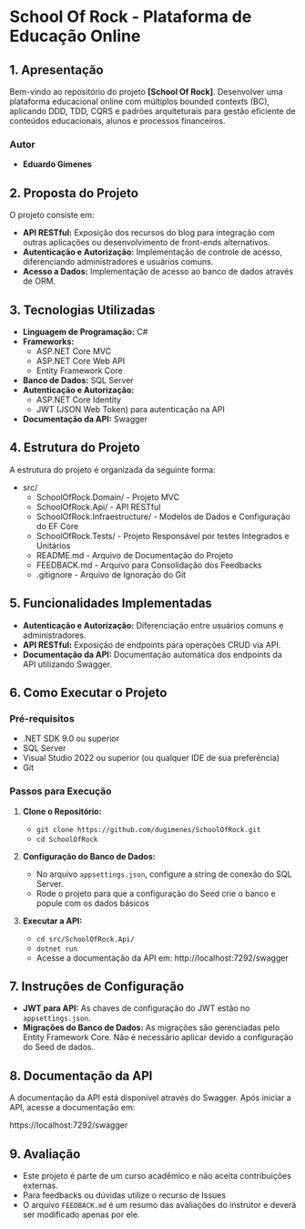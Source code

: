 # **School Of Rock - Plataforma de Educação Online**

## **1. Apresentação**

Bem-vindo ao repositório do projeto **[School Of Rock]**. Desenvolver uma plataforma educacional online com múltiplos bounded contexts (BC), aplicando DDD, TDD, CQRS e 
padrões arquiteturais para gestão eficiente de conteúdos educacionais, alunos e processos financeiros.

### **Autor**
- **Eduardo Gimenes**

## **2. Proposta do Projeto**

O projeto consiste em:

- **API RESTful:** Exposição dos recursos do blog para integração com outras aplicações ou desenvolvimento de front-ends alternativos.
- **Autenticação e Autorização:** Implementação de controle de acesso, diferenciando administradores e usuários comuns.
- **Acesso a Dados:** Implementação de acesso ao banco de dados através de ORM.

## **3. Tecnologias Utilizadas**

- **Linguagem de Programação:** C#
- **Frameworks:**
  - ASP.NET Core MVC
  - ASP.NET Core Web API
  - Entity Framework Core
- **Banco de Dados:** SQL Server
- **Autenticação e Autorização:**
  - ASP.NET Core Identity
  - JWT (JSON Web Token) para autenticação na API
- **Documentação da API:** Swagger

## **4. Estrutura do Projeto**

A estrutura do projeto é organizada da seguinte forma:


- src/
  - SchoolOfRock.Domain/ - Projeto MVC
  - SchoolOfRock.Api/ - API RESTful
  - SchoolOfRock.Infraestructure/ - Modelos de Dados e Configuração do EF Core
  - SchoolOfRock.Tests/ - Projeto Responsável por testes Integrados e Unitários
   - README.md - Arquivo de Documentação do Projeto
   - FEEDBACK.md - Arquivo para Consolidação dos Feedbacks
   - .gitignore - Arquivo de Ignoração do Git

## **5. Funcionalidades Implementadas**

- **Autenticação e Autorização:** Diferenciação entre usuários comuns e administradores.
- **API RESTful:** Exposição de endpoints para operações CRUD via API.
- **Documentação da API:** Documentação automática dos endpoints da API utilizando Swagger.

## **6. Como Executar o Projeto**

### **Pré-requisitos**

- .NET SDK 9.0 ou superior
- SQL Server
- Visual Studio 2022 ou superior (ou qualquer IDE de sua preferência)
- Git

### **Passos para Execução**

1. **Clone o Repositório:**
   - `git clone https://github.com/dugimenes/SchoolOfRock.git`
   - `cd SchoolOfRock`

2. **Configuração do Banco de Dados:**
   - No arquivo `appsettings.json`, configure a string de conexão do SQL Server.
   - Rode o projeto para que a configuração do Seed crie o banco e popule com os dados básicos

3. **Executar a API:**
   - `cd src/SchoolOfRock.Api/`
   - `dotnet run`
   - Acesse a documentação da API em: http://localhost:7292/swagger

## **7. Instruções de Configuração**

- **JWT para API:** As chaves de configuração do JWT estão no `appsettings.json`.
- **Migrações do Banco de Dados:** As migrações são gerenciadas pelo Entity Framework Core. Não é necessário aplicar devido a configuração do Seed de dados.

## **8. Documentação da API**

A documentação da API está disponível através do Swagger. Após iniciar a API, acesse a documentação em:

https://localhost:7292/swagger

## **9. Avaliação**

- Este projeto é parte de um curso acadêmico e não aceita contribuições externas. 
- Para feedbacks ou dúvidas utilize o recurso de Issues
- O arquivo `FEEDBACK.md` é um resumo das avaliações do instrutor e deverá ser modificado apenas por ele.
